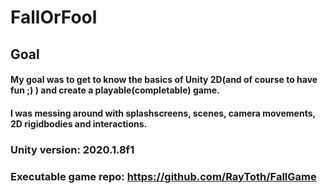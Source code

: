 # FallOrFool
## Goal
#### My goal was to get to know the basics of Unity 2D(and of course to have fun ;) ) and create a playable(completable) game.
#### I was messing around with splashscreens, scenes, camera movements, 2D rigidbodies and interactions.

### Unity version: 2020.1.8f1
### Executable game repo: https://github.com/RayToth/FallGame
